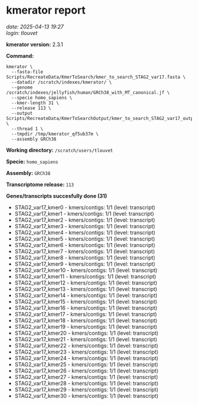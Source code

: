 # kmerator report
*date: 2025-04-13 19:27*  
*login: tlouvet*

**kmerator version:** 2.3.1

**Command:**

```
kmerator \
  --fasta-file Scripts/RecreateData/KmerToSearch/kmer_to_search_STAG2_var17.fasta \
  --datadir /scratch/indexes/kmerator/ \
  --genome /scratch/indexes/jellyfish/human/GRCh38_with_MT_canonical.jf \
  --specie homo_sapiens \
  --kmer-length 31 \
  --release 113 \
  --output Scripts/RecreateData/KmerToSearchOutput/kmer_to_search_STAG2_var17_output \
  --thread 1 \
  --tmpdir /tmp/kmerator_qf5ub37m \
  --assembly GRCh38
```

**Working directory:** `/scratch/users/tlouvet`

**Specie:** `homo_sapiens`

**Assembly:** `GRCh38`

**Transcriptome release:** `113`

**Genes/transcripts succesfully done (31)**

- STAG2_var17_kmer0 - kmers/contigs: 1/1 (level: transcript)
- STAG2_var17_kmer1 - kmers/contigs: 1/1 (level: transcript)
- STAG2_var17_kmer2 - kmers/contigs: 1/1 (level: transcript)
- STAG2_var17_kmer3 - kmers/contigs: 1/1 (level: transcript)
- STAG2_var17_kmer4 - kmers/contigs: 1/1 (level: transcript)
- STAG2_var17_kmer5 - kmers/contigs: 1/1 (level: transcript)
- STAG2_var17_kmer6 - kmers/contigs: 1/1 (level: transcript)
- STAG2_var17_kmer7 - kmers/contigs: 1/1 (level: transcript)
- STAG2_var17_kmer8 - kmers/contigs: 1/1 (level: transcript)
- STAG2_var17_kmer9 - kmers/contigs: 1/1 (level: transcript)
- STAG2_var17_kmer10 - kmers/contigs: 1/1 (level: transcript)
- STAG2_var17_kmer11 - kmers/contigs: 1/1 (level: transcript)
- STAG2_var17_kmer12 - kmers/contigs: 1/1 (level: transcript)
- STAG2_var17_kmer13 - kmers/contigs: 1/1 (level: transcript)
- STAG2_var17_kmer14 - kmers/contigs: 1/1 (level: transcript)
- STAG2_var17_kmer15 - kmers/contigs: 1/1 (level: transcript)
- STAG2_var17_kmer16 - kmers/contigs: 1/1 (level: transcript)
- STAG2_var17_kmer17 - kmers/contigs: 1/1 (level: transcript)
- STAG2_var17_kmer18 - kmers/contigs: 1/1 (level: transcript)
- STAG2_var17_kmer19 - kmers/contigs: 1/1 (level: transcript)
- STAG2_var17_kmer20 - kmers/contigs: 1/1 (level: transcript)
- STAG2_var17_kmer21 - kmers/contigs: 1/1 (level: transcript)
- STAG2_var17_kmer22 - kmers/contigs: 1/1 (level: transcript)
- STAG2_var17_kmer23 - kmers/contigs: 1/1 (level: transcript)
- STAG2_var17_kmer24 - kmers/contigs: 1/1 (level: transcript)
- STAG2_var17_kmer25 - kmers/contigs: 1/1 (level: transcript)
- STAG2_var17_kmer26 - kmers/contigs: 1/1 (level: transcript)
- STAG2_var17_kmer27 - kmers/contigs: 1/1 (level: transcript)
- STAG2_var17_kmer28 - kmers/contigs: 1/1 (level: transcript)
- STAG2_var17_kmer29 - kmers/contigs: 1/1 (level: transcript)
- STAG2_var17_kmer30 - kmers/contigs: 1/1 (level: transcript)
